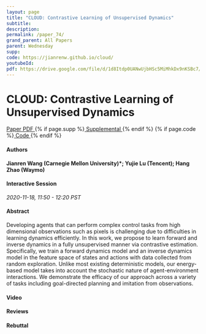```yaml
---
layout: page
title: "CLOUD: Contrastive Learning of Unsupervised Dynamics"
subtitle: 
description:
permalink: /paper_74/
grand_parent: All Papers
parent: Wednesday
supp: 
code: https://jianrenw.github.io/cloud/
youtubeId: 
pdf: https://drive.google.com/file/d/1d8Itdp0UANwUjbHSc5MiMhkDx9nKSBc7/view
---
```


# CLOUD: Contrastive Learning of Unsupervised Dynamics

<a href="https://drive.google.com/file/d/1d8Itdp0UANwUjbHSc5MiMhkDx9nKSBc7/view" target="_blank" rel="noopener noreferrer" class="btn btn-blue"><i class="fa fa-file-text-o" aria-hidden="true"></i> Paper PDF </a> {% if page.supp %}<a href="" target="_blank" rel="noopener noreferrer" class="btn btn-green"><i class="fa fa-file-text-o" aria-hidden="true"></i> Supplemental </a>{% endif %} {% if page.code %}<a href="https://jianrenw.github.io/cloud/" target="_blank" rel="noopener noreferrer" class="btn btn-green"><i class="fa fa-github" aria-hidden="true"></i> Code </a>{% endif %} 

#### Authors
**Jianren Wang (Carnegie Mellon University)*; Yujie Lu (Tencent); Hang Zhao (Waymo)**

#### Interactive Session
*2020-11-18, 11:50 - 12:20 PST*

#### Abstract
Developing agents that can perform complex control tasks from high dimensional observations such as pixels is challenging due to difficulties in learning dynamics efficiently. In this work, we propose to learn forward and inverse dynamics in a fully unsupervised manner via contrastive estimation. Specifically, we train a forward dynamics model and an inverse dynamics model in the feature space of states and actions with data collected from random exploration. Unlike most existing deterministic models, our energy-based model takes into account the stochastic nature of agent-environment interactions. We demonstrate the efficacy of our approach across a variety of tasks including goal-directed planning and imitation from observations.

#### Video 

#### Reviews

#### Rebuttal

